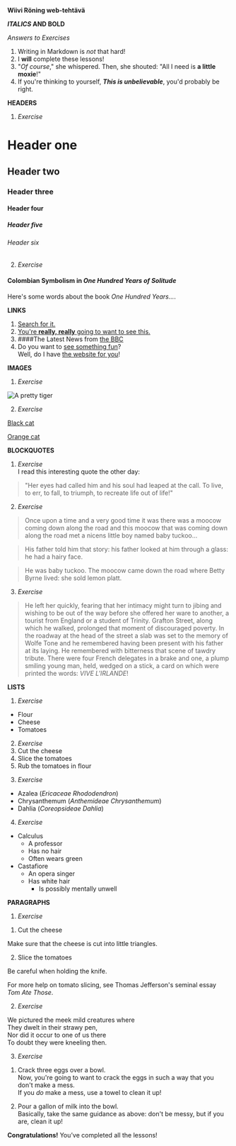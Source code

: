 **Wiivi Röning web-tehtävä** 
>
**_ITALICS_ AND BOLD** 
>
_Answers to Exercises_
1. Writing in Markdown is _not_ that hard!
2. I **will** complete these lessons!
3. "_Of course_," she whispered. Then, she shouted: "All I need is **a little moxie**!"
4. If you're thinking to yourself, **_This is unbelievable_**, you'd probably be right.

**HEADERS**   
>
1. _Exercise_
# Header one
## Header two
### Header three
#### Header four
##### Header five
###### Header six
2. _Exercise_  
#### Colombian Symbolism in _One Hundred Years of Solitude_
Here's some words about the book _One Hundred Years..._.


**LINKS**  
1. [Search for it.](http://www.gooogle.com)
2. [You're **really, really** going to want to see this.](http://www.dailykitten.com)  
3. ####The Latest News from [the BBC](http://www.bbc.com/news)  
5. Do you want to [see something fun][a fun place]?  
Well, do I have [the website for you][another fun place]!

[a fun place]: http://www.zombo.com
[another fun place]: http://www.stumbleupon.com

**IMAGES**
1. _Exercise_   





![A pretty tiger](https://upload.wikimedia.org/wikipedia/commons/5/56/Tiger.50.jpg)








2. _Exercise_
>
[Black cat][Black]

[Orange cat][Orange]

[Black]: https://upload.wikimedia.org/wikipedia/commons/a/a3/81_INF_DIV_SSI.jpg
[Orange]: http://icons.iconarchive.com/icons/google/noto-emoji-animals-nature/256/22221-cat-icon.png


**BLOCKQUOTES**

1. _Exercise_  
I read this interesting quote the other day:

>"Her eyes had called him and his soul had leaped at the call. To live, to err, to fall, to triumph, to recreate life out of life!"


2. _Exercise_
>Once upon a time and a very good time it was there was a moocow coming down along the road and this moocow that was coming down along the road met a nicens little boy named baby tuckoo...

>His father told him that story: his father looked at him through a glass: he had a hairy face.

>He was baby tuckoo. The moocow came down the road where Betty Byrne lived: she sold lemon platt.


3. _Exercise_
>He left her quickly, fearing that her intimacy might turn to jibing and wishing to be out of the way before she offered her ware to another, a tourist from England or a student of Trinity. Grafton Street, along which he walked, prolonged that moment of discouraged poverty. In the roadway at the head of the street a slab was set to the memory of Wolfe Tone and he remembered having been present with his father at its laying. He remembered with bitterness that scene of tawdry tribute. There were four French delegates in a brake and one, a plump smiling young man, held, wedged on a stick, a card on which were printed the words: _VIVE L'IRLANDE_!
>
**LISTS**
 
1. _Exercise_
* Flour
* Cheese
* Tomatoes

2. _Exercise_ 
1. Cut the cheese
2. Slice the tomatoes
3. Rub the tomatoes in flour
>
3. _Exercise_
* Azalea (_Ericaceae Rhododendron_)
* Chrysanthemum (_Anthemideae Chrysanthemum_)
* Dahlia (_Coreopsideae Dahlia_)
>
4. _Exercise_
* Calculus
  * A professor
  * Has no hair
  * Often wears green
* Castafiore
  * An opera singer
  * Has white hair
    * Is possibly mentally unwell
   
**PARAGRAPHS**
>
1. _Exercise_
> 
  1. Cut the cheese 

  Make sure that the cheese is cut into little triangles.

2. Slice the tomatoes

  Be careful when holding the knife.
   
  For more help on tomato slicing, see Thomas Jefferson's      seminal essay _Tom Ate Those_.

  >
2. _Exercise_
>
We pictured the meek mild creatures where  
They dwelt in their strawy pen,  
Nor did it occur to one of us there  
To doubt they were kneeling then.

3. _Exercise_
>
>
 1. Crack three eggs over a bowl.  
Now, you're going to want to crack the eggs in such a way that you don't make a mess.   
 If you _do_ make a mess, use a towel to clean it up!

2. Pour a gallon of milk into the bowl.  
 Basically, take the same guidance as above: don't be messy, but if you are, clean it up!


**Congratulations!**
You’ve completed all the lessons!
